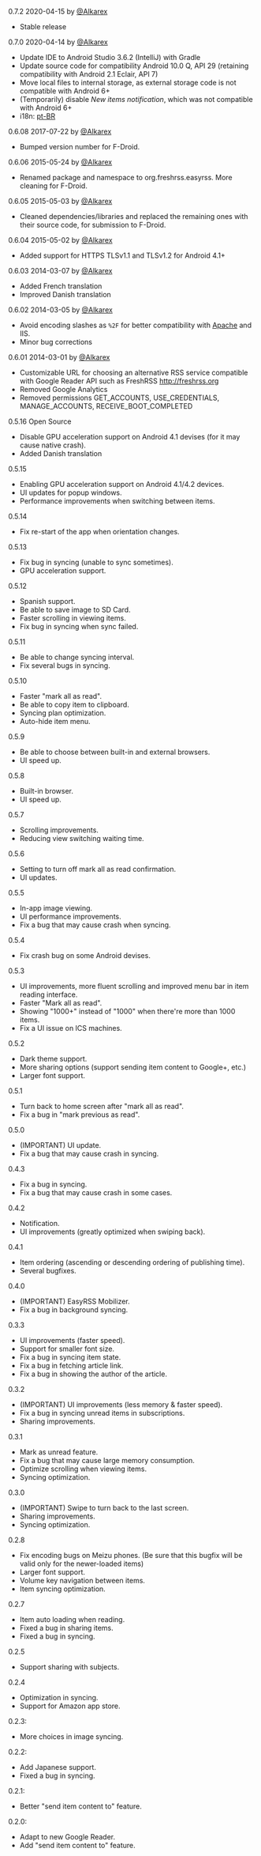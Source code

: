 0.7.2 2020-04-15 by [@Alkarex](https://github.com/Alkarex)
- Stable release

0.7.0 2020-04-14 by [@Alkarex](https://github.com/Alkarex)
- Update IDE to Android Studio 3.6.2 (IntelliJ) with Gradle
- Update source code for compatibility Android 10.0 Q, API 29 (retaining compatibility with Android 2.1 Eclair, API 7)
- Move local files to internal storage, as external storage code is not compatible with Android 6+
- (Temporarily) disable *New items notification*, which was not compatible with Android 6+
- i18n: [pt-BR](https://github.com/Alkarex/EasyRSS/pull/42)

0.6.08 2017-07-22 by [@Alkarex](https://github.com/Alkarex)
- Bumped version number for F-Droid.

0.6.06 2015-05-24 by [@Alkarex](https://github.com/Alkarex)
- Renamed package and namespace to org.freshrss.easyrss. More cleaning for F-Droid.

0.6.05 2015-05-03 by [@Alkarex](https://github.com/Alkarex)
- Cleaned dependencies/libraries and replaced the remaining ones with their source code, for submission to F-Droid.

0.6.04 2015-05-02 by [@Alkarex](https://github.com/Alkarex)
- Added support for HTTPS TLSv1.1 and TLSv1.2 for Android 4.1+

0.6.03 2014-03-07 by [@Alkarex](https://github.com/Alkarex)
- Added French translation
- Improved Danish translation

0.6.02 2014-03-05 by [@Alkarex](https://github.com/Alkarex)
- Avoid encoding slashes as `%2F` for better compatibility with [Apache](http://httpd.apache.org/docs/trunk/mod/core.html#allowencodedslashes) and IIS.
- Minor bug corrections

0.6.01 2014-03-01 by [@Alkarex](https://github.com/Alkarex)
- Customizable URL for choosing an alternative RSS service compatible with Google Reader API such as FreshRSS http://freshrss.org
- Removed Google Analytics
- Removed permissions GET_ACCOUNTS, USE_CREDENTIALS, MANAGE_ACCOUNTS, RECEIVE_BOOT_COMPLETED

0.5.16 Open Source
- Disable GPU acceleration support on Android 4.1 devises (for it may cause native crash).
- Added Danish translation

0.5.15
- Enabling GPU acceleration support on Android 4.1/4.2 devices.
- UI updates for popup windows.
- Performance improvements when switching between items.

0.5.14
- Fix re-start of the app when orientation changes.

0.5.13
- Fix bug in syncing (unable to sync sometimes).
- GPU acceleration support.

0.5.12
- Spanish support.
- Be able to save image to SD Card.
- Faster scrolling in viewing items.
- Fix bug in syncing when sync failed.

0.5.11
- Be able to change syncing interval.
- Fix several bugs in syncing.

0.5.10
- Faster "mark all as read".
- Be able to copy item to clipboard.
- Syncing plan optimization.
- Auto-hide item menu.

0.5.9
- Be able to choose between built-in and external browsers.
- UI speed up.

0.5.8
- Built-in browser.
- UI speed up.

0.5.7
- Scrolling improvements.
- Reducing view switching waiting time.

0.5.6
- Setting to turn off mark all as read confirmation.
- UI updates.

0.5.5
- In-app image viewing.
- UI performance improvements.
- Fix a bug that may cause crash when syncing.

0.5.4
- Fix crash bug on some Android devises.

0.5.3
- UI improvements, more fluent scrolling and improved menu bar in item reading interface.
- Faster "Mark all as read".
- Showing "1000+" instead of "1000" when there're more than 1000 items.
- Fix a UI issue on ICS machines.

0.5.2
- Dark theme support.
- More sharing options (support sending item content to Google+, etc.)
- Larger font support.

0.5.1
- Turn back to home screen after "mark all as read".
- Fix a bug in "mark previous as read".

0.5.0
- (IMPORTANT) UI update.
- Fix a bug that may cause crash in syncing.

0.4.3
- Fix a bug in syncing.
- Fix a bug that may cause crash in some cases.

0.4.2
- Notification.
- UI improvements (greatly optimized when swiping back).

0.4.1
- Item ordering (ascending or descending ordering of publishing time).
- Several bugfixes.

0.4.0
- (IMPORTANT) EasyRSS Mobilizer.
- Fix a bug in background syncing.

0.3.3
- UI improvements (faster speed).
- Support for smaller font size.
- Fix a bug in syncing item state.
- Fix a bug in fetching article link.
- Fix a bug in showing the author of the article.

0.3.2
- (IMPORTANT) UI improvements (less memory & faster speed).
- Fix a bug in syncing unread items in subscriptions.
- Sharing improvements.

0.3.1
- Mark as unread feature.
- Fix a bug that may cause large memory consumption.
- Optimize scrolling when viewing items.
- Syncing optimization.

0.3.0
- (IMPORTANT) Swipe to turn back to the last screen.
- Sharing improvements.
- Syncing optimization.

0.2.8
- Fix encoding bugs on Meizu phones.
  (Be sure that this bugfix will be valid only for the newer-loaded items)
- Larger font support.
- Volume key navigation between items.
- Item syncing optimization.

0.2.7
- Item auto loading when reading.
- Fixed a bug in sharing items.
- Fixed a bug in syncing.

0.2.5
- Support sharing with subjects.

0.2.4
- Optimization in syncing.
- Support for Amazon app store.

0.2.3:
- More choices in image syncing.

0.2.2:
- Add Japanese support.
- Fixed a bug in syncing.

0.2.1:
- Better "send item content to" feature.

0.2.0:
- Adapt to new Google Reader.
- Add "send item content to" feature.

